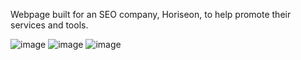 Webpage built for an SEO company, Horiseon, to help promote their services and tools. 

![image](https://github.com/tishthegoat/Horiseon/assets/7845552/07314301-1089-4071-9782-fbd10545578f)
![image](https://github.com/tishthegoat/Horiseon/assets/7845552/d88831d8-1641-4d60-9640-45bffb44d9a5)
![image](https://github.com/tishthegoat/Horiseon/assets/7845552/57362546-3014-4d89-aa9c-df88b658e5f8)

